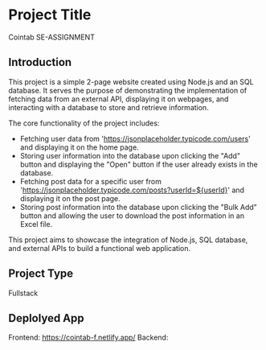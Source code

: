 # Project Title

Cointab SE-ASSIGNMENT

## Introduction

This project is a simple 2-page website created using Node.js and an SQL database. It serves the purpose of demonstrating the implementation of fetching data from an external API, displaying it on webpages, and interacting with a database to store and retrieve information.

The core functionality of the project includes:

- Fetching user data from 'https://jsonplaceholder.typicode.com/users' and displaying it on the home page.
- Storing user information into the database upon clicking the "Add" button and displaying the "Open" button if the user already exists in the database.
- Fetching post data for a specific user from 'https://jsonplaceholder.typicode.com/posts?userId=${userId}' and displaying it on the post page.
- Storing post information into the database upon clicking the "Bulk Add" button and allowing the user to download the post information in an Excel file.

This project aims to showcase the integration of Node.js, SQL database, and external APIs to build a functional web application.

## Project Type

Fullstack

## Deplolyed App

Frontend: https://cointab-f.netlify.app/
Backend:
